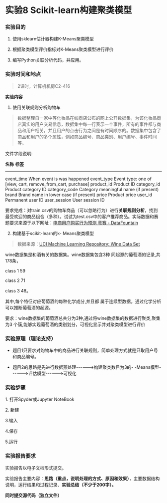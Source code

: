# 实验8 Scikit-learn构建聚类模型

### 实验目的

1.  使用sklearn估计器构建K-Means聚类模型

2.  根据聚类模型评价指标对K-Means聚类模型进行评价

3.  编写Python关联分析代码，并应用。

### 实验时间和地点

> 2课时，计算机机房C2-416

**实验内容**

1.  使用关联规则分析购物车

> 数据整理自一家中等化妆品在线商店公布的网上公开数据集，为该化妆品商店真实的用户交易信息，数据集中每一行表示一个事件，所有的事件都与商品和用户相关，并且用户的点击行为之间是有时间顺序的。数据集中包含了商品和用户的多个属性，例如商品编号、商品类别、用户编号、事件时间等。

文件字段说明:

  **名称**        **标签**
--------------- ---------------------------------------------------------------
  event_time      When event is was happened
  event_type      Event type: one of \[view, cart, remove_from_cart, purchase\]
  product_id      Product ID
  category_id     Product category ID
  category_code   Category meaningful name (if present)
  brand           Brand name in lower case (if present)
  price           Product price
  user_id         Permanent user ID
  user_session    User session ID

要求完成：对train.csv的购物车商品（可以忽略行为）进行**关联规则分析**，找到最受欢迎的商品组合（多种）。试试为test.csv中的客户推荐商品。实际数据和赛题要求来源于以下网址：[电商用户购买行为预测 竞赛 - DataFountain](https://www.datafountain.cn/competitions/482)

2.  构建基于scikit-learn的k- Means聚类模型

> 数据来源：[UCI Machine Learning Repository: Wine Data Set](http://archive.ics.uci.edu/ml/datasets/Wine)

wine数据集是和酒有关的数据集。wine数据集包含3种 同起源的葡萄酒的记录,共178条，

class 1 59

class 2 71

class 3 48。

其中,每个特征对应葡萄酒的每种化学成分,并且都 属于连续型数据。通过化学分析可以推断葡萄酒的起源。

要求：wine数据集的葡萄酒总共分为3种,通过将wine数据集的数据进行聚类,聚集为3 个簇,能够实现葡萄酒的类别划分，可视化显示并对聚类模型进行评价

### 实验原理（理论支持）

-   题目1只要求对购物车中的商品进行关联规则，简单处理方式就是只取用户号和商品编号。

-   题目2的思路是先进行数据预处理------\>构建聚类数目为3的- -Means模型------\>评估模型------\>可视化

### 实验步骤 

1\. 打开Spyder或Jupyter NoteBook

2\. 新建

3.输入

4.保存

5.运行

### 实验报告要求

实验报告以电子文档形式提交。

实验报告主要内容：**思路（重点，说明处理的方式、原因和效果）**，主要数据结构说明，运行结果和过程记录、**实验总结（不少于200字）。**

**同时提交源代码（独立文件）**
